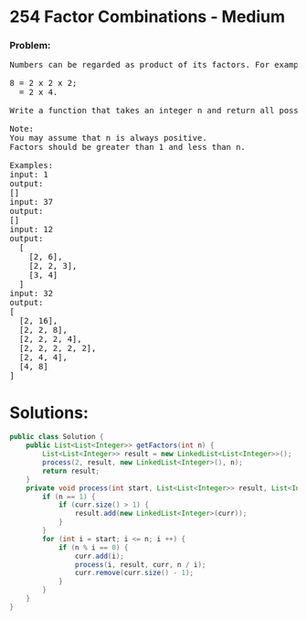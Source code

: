 # 254 Factor Combinations - Medium

### Problem:
<pre>
Numbers can be regarded as product of its factors. For example,

8 = 2 x 2 x 2;
  = 2 x 4.
  
Write a function that takes an integer n and return all possible combinations of its factors.

Note: 
You may assume that n is always positive.
Factors should be greater than 1 and less than n.

Examples: 
input: 1
output: 
[]
input: 37
output: 
[]
input: 12
output:
  [
    [2, 6],
    [2, 2, 3],
    [3, 4]
  ]  
input: 32
output:
[
  [2, 16],
  [2, 2, 8],
  [2, 2, 2, 4],
  [2, 2, 2, 2, 2],
  [2, 4, 4],
  [4, 8]
]
</pre>

# Solutions:

```java
public class Solution {
    public List<List<Integer>> getFactors(int n) {
        List<List<Integer>> result = new LinkedList<List<Integer>>();
        process(2, result, new LinkedList<Integer>(), n);
        return result;
    }
    private void process(int start, List<List<Integer>> result, List<Integer> curr, int n) {
        if (n == 1) {
            if (curr.size() > 1) {
                result.add(new LinkedList<Integer>(curr));
            }
        }
        for (int i = start; i <= n; i ++) {
            if (n % i == 0) {
                curr.add(i);
                process(i, result, curr, n / i);
                curr.remove(curr.size() - 1);
            }
        }
    }
}
```